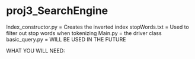 # proj3_SearchEngine
Index_constructor.py = Creates the inverted index
stopWords.txt = Used to filter out stop words when tokenizing
Main.py = the driver class
basic_query.py = WILL BE USED IN THE FUTURE

WHAT YOU WILL NEED:
